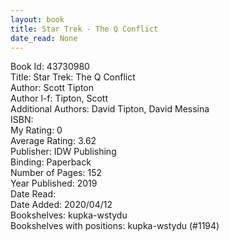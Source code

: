 ```yaml
---
layout: book
title: Star Trek - The Q Conflict
date_read: None
---
```


Book Id: 43730980<br />
Title: Star Trek: The Q Conflict<br />
Author: Scott Tipton<br />
Author l-f: Tipton, Scott<br />
Additional Authors: David Tipton, David Messina<br />
ISBN: <br />
My Rating: 0<br />
Average Rating: 3.62<br />
Publisher: IDW Publishing<br />
Binding: Paperback<br />
Number of Pages: 152<br />
Year Published: 2019<br />
Date Read: <br />
Date Added: 2020/04/12<br />
Bookshelves: kupka-wstydu<br />
Bookshelves with positions: kupka-wstydu (#1194)<br />

